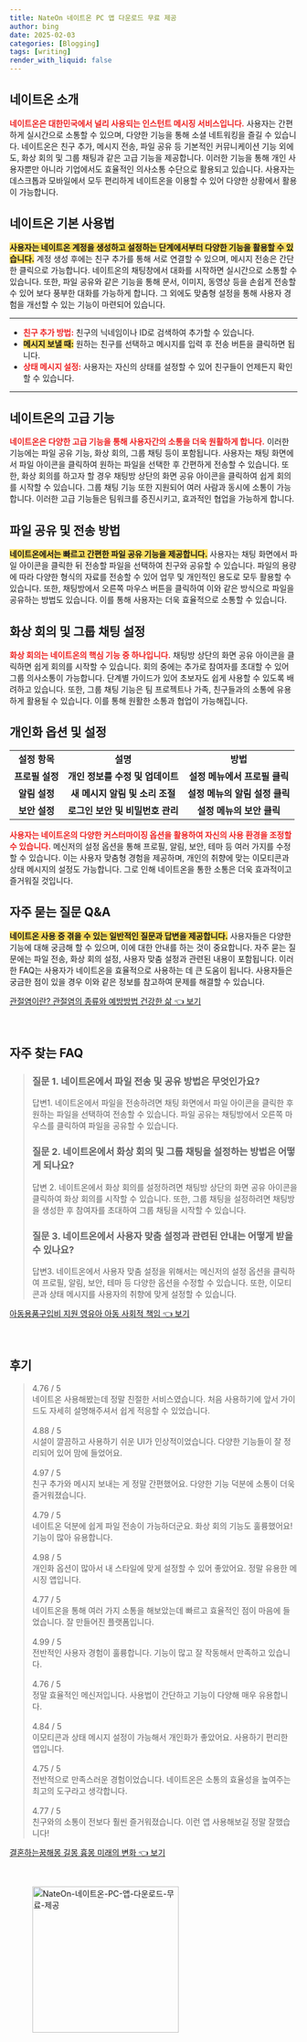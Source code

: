 ```yaml
---
title: NateOn 네이트온 PC 앱 다운로드 무료 제공
author: bing
date: 2025-02-03
categories: [Blogging]
tags: [writing]
render_with_liquid: false
---
```



<h2 id='네이트온_소개'>네이트온 소개</h2>

<p><b><span style="color: #ee2323;">네이트온은 대한민국에서 널리 사용되는 인스턴트 메시징 서비스입니다.</span></b> 사용자는 간편하게 실시간으로 소통할 수 있으며, 다양한 기능을 통해 소셜 네트워킹을 즐길 수 있습니다. 네이트온은 친구 추가, 메시지 전송, 파일 공유 등 기본적인 커뮤니케이션 기능 외에도, 화상 회의 및 그룹 채팅과 같은 고급 기능을 제공합니다. 이러한 기능을 통해 개인 사용자뿐만 아니라 기업에서도 효율적인 의사소통 수단으로 활용되고 있습니다. 사용자는 데스크톱과 모바일에서 모두 편리하게 네이트온을 이용할 수 있어 다양한 상황에서 활용이 가능합니다.</p>

<h2 id='기본_사용법'>네이트온 기본 사용법</h2>

<p><b><span style="background-color: #ffe066;">사용자는 네이트온 계정을 생성하고 설정하는 단계에서부터 다양한 기능을 활용할 수 있습니다.</span></b> 계정 생성 후에는 친구 추가를 통해 서로 연결할 수 있으며, 메시지 전송은 간단한 클릭으로 가능합니다. 네이트온의 채팅창에서 대화를 시작하면 실시간으로 소통할 수 있습니다. 또한, 파일 공유와 같은 기능을 통해 문서, 이미지, 동영상 등을 손쉽게 전송할 수 있어 보다 풍부한 대화를 가능하게 합니다. 그 외에도 맞춤형 설정을 통해 사용자 경험을 개선할 수 있는 기능이 마련되어 있습니다.</p>

<hr />

<ul>
    <li><b><span style="color: #ee2323;">친구 추가 방법:</span></b> 친구의 닉네임이나 ID로 검색하여 추가할 수 있습니다.</li>
    <li><b><span style="background-color: #ffe066;">메시지 보낼 때:</span></b> 원하는 친구를 선택하고 메시지를 입력 후 전송 버튼을 클릭하면 됩니다.</li>
    <li><b><span style="color: #ee2323;">상태 메시지 설정:</span></b> 사용자는 자신의 상태를 설정할 수 있어 친구들이 언제든지 확인할 수 있습니다.</li>
</ul>

<hr />

<h2 id='고급_기능'>네이트온의 고급 기능</h2>

<p><b><span style="color: #ee2323;">네이트온은 다양한 고급 기능을 통해 사용자간의 소통을 더욱 원활하게 합니다.</span></b> 이러한 기능에는 파일 공유 기능, 화상 회의, 그룹 채팅 등이 포함됩니다. 사용자는 채팅 화면에서 파일 아이콘을 클릭하여 원하는 파일을 선택한 후 간편하게 전송할 수 있습니다. 또한, 화상 회의를 하고자 할 경우 채팅방 상단의 화면 공유 아이콘을 클릭하여 쉽게 회의를 시작할 수 있습니다. 그룹 채팅 기능 또한 지원되어 여러 사람과 동시에 소통이 가능합니다. 이러한 고급 기능들은 팀워크를 증진시키고, 효과적인 협업을 가능하게 합니다.</p>

<h2 id='파일_공유'>파일 공유 및 전송 방법</h2>

<p><b><span style="background-color: #ffe066;">네이트온에서는 빠르고 간편한 파일 공유 기능을 제공합니다.</span></b> 사용자는 채팅 화면에서 파일 아이콘을 클릭한 뒤 전송할 파일을 선택하여 친구와 공유할 수 있습니다. 파일의 용량에 따라 다양한 형식의 자료를 전송할 수 있어 업무 및 개인적인 용도로 모두 활용할 수 있습니다. 또한, 채팅방에서 오른쪽 마우스 버튼을 클릭하여 이와 같은 방식으로 파일을 공유하는 방법도 있습니다. 이를 통해 사용자는 더욱 효율적으로 소통할 수 있습니다.</p>

<h2 id='화상회의_설정'>화상 회의 및 그룹 채팅 설정</h2>

<p><b><span style="color: #ee2323;">화상 회의는 네이트온의 핵심 기능 중 하나입니다.</span></b> 채팅방 상단의 화면 공유 아이콘을 클릭하면 쉽게 회의를 시작할 수 있습니다. 회의 중에는 추가로 참여자를 초대할 수 있어 그룹 의사소통이 가능합니다. 단계별 가이드가 있어 초보자도 쉽게 사용할 수 있도록 배려하고 있습니다. 또한, 그룹 채팅 기능은 팀 프로젝트나 가족, 친구들과의 소통에 유용하게 활용될 수 있습니다. 이를 통해 원활한 소통과 협업이 가능해집니다.</p>

<h2 id='사용자_맞춤_설정'>개인화 옵션 및 설정</h2>

<table>
    <tr>
        <td style="text-align: center; height: 17px;"><b>설정 항목</b></td>
        <td style="text-align: center; height: 17px;"><b>설명</b></td>
        <td style="text-align: center; height: 17px;"><b>방법</b></td>
    </tr>
    <tr>
        <td style="text-align: center; height: 17px;"><b>프로필 설정</b></td>
        <td style="text-align: center; height: 17px;"><b>개인 정보를 수정 및 업데이트</b></td>
        <td style="text-align: center; height: 17px;"><b>설정 메뉴에서 프로필 클릭</b></td>
    </tr>
    <tr>
        <td style="text-align: center; height: 17px;"><b>알림 설정</b></td>
        <td style="text-align: center; height: 17px;"><b>새 메시지 알림 및 소리 조절</b></td>
        <td style="text-align: center; height: 17px;"><b>설정 메뉴의 알림 설정 클릭</b></td>
    </tr>
    <tr>
        <td style="text-align: center; height: 17px;"><b>보안 설정</b></td>
        <td style="text-align: center; height: 17px;"><b>로그인 보안 및 비밀번호 관리</b></td>
        <td style="text-align: center; height: 17px;"><b>설정 메뉴의 보안 클릭</b></td>
    </tr>
</table>

<p><b><span style="color: #ee2323;">사용자는 네이트온의 다양한 커스터마이징 옵션을 활용하여 자신의 사용 환경을 조정할 수 있습니다.</span></b> 메신저의 설정 옵션을 통해 프로필, 알림, 보안, 테마 등 여러 가지를 수정할 수 있습니다. 이는 사용자 맞춤형 경험을 제공하며, 개인의 취향에 맞는 이모티콘과 상태 메시지의 설정도 가능합니다. 그로 인해 네이트온을 통한 소통은 더욱 효과적이고 즐거워질 것입니다.</p>

<h2 id='자주_묻는_질문'>자주 묻는 질문 Q&A</h2>

<p><b><span style="background-color: #ffe066;">네이트온 사용 중 겪을 수 있는 일반적인 질문과 답변을 제공합니다.</span></b> 사용자들은 다양한 기능에 대해 궁금해 할 수 있으며, 이에 대한 안내를 하는 것이 중요합니다. 자주 묻는 질문에는 파일 전송, 화상 회의 설정, 사용자 맞춤 설정과 관련된 내용이 포함됩니다. 이러한 FAQ는 사용자가 네이트온을 효율적으로 사용하는 데 큰 도움이 됩니다. 사용자들은 궁금한 점이 있을 경우 이와 같은 정보를 참고하여 문제를 해결할 수 있습니다.</p>


<p><a class="click-button" title="관절염이란? 관절염의 종류와 예방방법 건강한 삶" href="https://aptwhite.github.io/posts/%EA%B4%80%EC%A0%88%EC%97%BC%EC%9D%B4%EB%9E%80-%EA%B4%80%EC%A0%88%EC%97%BC%EC%9D%98-%EC%A2%85%EB%A5%98%EC%99%80-%EC%98%88%EB%B0%A9%EB%B0%A9%EB%B2%95-%EA%B1%B4%EA%B0%95%ED%95%9C-%EC%82%B6/" rel="dofollow">관절염이란? 관절염의 종류와 예방방법 건강한 삶 👈 보기</a></p><br>
<h2 id='자주_찾는_FAQ'>자주 찾는 FAQ</h2>
<div itemscope="" itemtype="https://schema.org/FAQPage"> 
<blockquote> 
<div itemscope="" itemprop="mainEntity" itemtype="https://schema.org/Question"> 
<h3 itemprop="name">질문 1. 네이트온에서 파일 전송 및 공유 방법은 무엇인가요?</h3> 
<div itemscope="" itemprop="acceptedAnswer" itemtype="https://schema.org/Answer"> 
<span itemprop="text"> 
<p>답변1. 네이트온에서 파일을 전송하려면 채팅 화면에서 파일 아이콘을 클릭한 후 원하는 파일을 선택하여 전송할 수 있습니다. 파일 공유는 채팅방에서 오른쪽 마우스를 클릭하여 파일을 공유할 수 있습니다.</p> 
</span> 
</div> 
</div> 

<div itemscope="" itemprop="mainEntity" itemtype="https://schema.org/Question"> 
<h3 itemprop="name">질문 2. 네이트온에서 화상 회의 및 그룹 채팅을 설정하는 방법은 어떻게 되나요?</h3> 
<div itemscope="" itemprop="acceptedAnswer" itemtype="https://schema.org/Answer"> 
<span itemprop="text"> 
<p>답변 2. 네이트온에서 화상 회의를 설정하려면 채팅방 상단의 화면 공유 아이콘을 클릭하여 화상 회의를 시작할 수 있습니다. 또한, 그룹 채팅을 설정하려면 채팅방을 생성한 후 참여자를 초대하여 그룹 채팅을 시작할 수 있습니다.</p> 
</span> 
</div> 
</div> 

<div itemscope="" itemprop="mainEntity" itemtype="https://schema.org/Question"> 
<h3 itemprop="name">질문 3. 네이트온에서 사용자 맞춤 설정과 관련된 안내는 어떻게 받을 수 있나요?</h3> 
<div itemscope="" itemprop="acceptedAnswer" itemtype="https://schema.org/Answer"> 
<span itemprop="text"> 
<p>답변3. 네이트온에서 사용자 맞춤 설정을 위해서는 메신저의 설정 옵션을 클릭하여 프로필, 알림, 보안, 테마 등 다양한 옵션을 수정할 수 있습니다. 또한, 이모티콘과 상태 메시지를 사용자의 취향에 맞게 설정할 수 있습니다.</p> 
</span> 
</div> 
</div> 

</blockquote> 
</div>
<p><a class="click-button" title="아동용품구입비 지원 영유아 아동 사회적 책임" href="https://aptwhite.github.io/posts/%EC%95%84%EB%8F%99%EC%9A%A9%ED%92%88%EA%B5%AC%EC%9E%85%EB%B9%84-%EC%A7%80%EC%9B%90-%EC%98%81%EC%9C%A0%EC%95%84-%EC%95%84%EB%8F%99-%EC%82%AC%ED%9A%8C%EC%A0%81-%EC%B1%85%EC%9E%84/" rel="dofollow">아동용품구입비 지원 영유아 아동 사회적 책임 👈 보기</a></p><br>
<h2 id='후기'>후기</h2>
<div itemscope itemtype="https://schema.org/Product">
  <blockquote>
  <div itemprop="review" itemscope itemtype="https://schema.org/Review">
      <div itemprop="reviewRating" itemscope itemtype="https://schema.org/Rating"> <span itemprop="ratingValue">4.76</span> / <span itemprop="bestRating">5</span> </div>
      <span itemprop="reviewBody">네이트온 사용해봤는데 정말 친절한 서비스였습니다. 처음 사용하기에 앞서 가이드도 자세히 설명해주셔서 쉽게 적응할 수 있었습니다.</span>
  </div>
  <br>
  <div itemprop="review" itemscope itemtype="https://schema.org/Review">
      <div itemprop="reviewRating" itemscope itemtype="https://schema.org/Rating"> <span itemprop="ratingValue">4.88</span> / <span itemprop="bestRating">5</span> </div>
      <span itemprop="reviewBody">시설이 깔끔하고 사용하기 쉬운 UI가 인상적이었습니다. 다양한 기능들이 잘 정리되어 있어 맘에 들었어요.</span>
  </div>
  <br>
  <div itemprop="review" itemscope itemtype="https://schema.org/Review">
      <div itemprop="reviewRating" itemscope itemtype="https://schema.org/Rating"> <span itemprop="ratingValue">4.97</span> / <span itemprop="bestRating">5</span> </div>
      <span itemprop="reviewBody">친구 추가와 메시지 보내는 게 정말 간편했어요. 다양한 기능 덕분에 소통이 더욱 즐거워졌습니다.</span>
  </div>
  <br>
  <div itemprop="review" itemscope itemtype="https://schema.org/Review">
      <div itemprop="reviewRating" itemscope itemtype="https://schema.org/Rating"> <span itemprop="ratingValue">4.79</span> / <span itemprop="bestRating">5</span> </div>
      <span itemprop="reviewBody">네이트온 덕분에 쉽게 파일 전송이 가능하더군요. 화상 회의 기능도 훌륭했어요! 기능이 많아 유용합니다.</span>
  </div>
  <br>
  <div itemprop="review" itemscope itemtype="https://schema.org/Review">
      <div itemprop="reviewRating" itemscope itemtype="https://schema.org/Rating"> <span itemprop="ratingValue">4.98</span> / <span itemprop="bestRating">5</span> </div>
      <span itemprop="reviewBody">개인화 옵션이 많아서 내 스타일에 맞게 설정할 수 있어 좋았어요. 정말 유용한 메시징 앱입니다.</span>
  </div>
  <br>
  <div itemprop="review" itemscope itemtype="https://schema.org/Review">
      <div itemprop="reviewRating" itemscope itemtype="https://schema.org/Rating"> <span itemprop="ratingValue">4.77</span> / <span itemprop="bestRating">5</span> </div>
      <span itemprop="reviewBody">네이트온을 통해 여러 가지 소통을 해보았는데 빠르고 효율적인 점이 마음에 들었습니다. 잘 만들어진 플랫폼입니다.</span>
  </div>
  <br>
  <div itemprop="review" itemscope itemtype="https://schema.org/Review">
      <div itemprop="reviewRating" itemscope itemtype="https://schema.org/Rating"> <span itemprop="ratingValue">4.99</span> / <span itemprop="bestRating">5</span> </div>
      <span itemprop="reviewBody">전반적인 사용자 경험이 훌륭합니다. 기능이 많고 잘 작동해서 만족하고 있습니다.</span>
  </div>
  <br>
  <div itemprop="review" itemscope itemtype="https://schema.org/Review">
      <div itemprop="reviewRating" itemscope itemtype="https://schema.org/Rating"> <span itemprop="ratingValue">4.76</span> / <span itemprop="bestRating">5</span> </div>
      <span itemprop="reviewBody">정말 효율적인 메신저입니다. 사용법이 간단하고 기능이 다양해 매우 유용합니다.</span>
  </div>
  <br>
  <div itemprop="review" itemscope itemtype="https://schema.org/Review">
      <div itemprop="reviewRating" itemscope itemtype="https://schema.org/Rating"> <span itemprop="ratingValue">4.84</span> / <span itemprop="bestRating">5</span> </div>
      <span itemprop="reviewBody">이모티콘과 상태 메시지 설정이 가능해서 개인화가 좋았어요. 사용하기 편리한 앱입니다.</span>
  </div>
  <br>
  <div itemprop="review" itemscope itemtype="https://schema.org/Review">
      <div itemprop="reviewRating" itemscope itemtype="https://schema.org/Rating"> <span itemprop="ratingValue">4.75</span> / <span itemprop="bestRating">5</span> </div>
      <span itemprop="reviewBody">전반적으로 만족스러운 경험이었습니다. 네이트온은 소통의 효율성을 높여주는 최고의 도구라고 생각합니다.</span>
  </div>
  <br>
  <div itemprop="review" itemscope itemtype="https://schema.org/Review">
      <div itemprop="reviewRating" itemscope itemtype="https://schema.org/Rating"> <span itemprop="ratingValue">4.77</span> / <span itemprop="bestRating">5</span> </div>
      <span itemprop="reviewBody">친구와의 소통이 전보다 훨씬 즐거워졌습니다. 이런 앱 사용해보길 정말 잘했습니다!</span>
  </div>
  </blockquote>
</div>
<p><a class="click-button" title="결혼하는꿈해몽 길몽 흉몽 미래의 변화" href="https://aptwhite.github.io/posts/%EA%B2%B0%ED%98%BC%ED%95%98%EB%8A%94%EA%BF%88%ED%95%B4%EB%AA%BD-%EA%B8%B8%EB%AA%BD-%ED%9D%89%EB%AA%BD-%EB%AF%B8%EB%9E%98%EC%9D%98-%EB%B3%80%ED%99%94/" rel="dofollow">결혼하는꿈해몽 길몽 흉몽 미래의 변화 👈 보기</a></p><br>
<figure class="image"><img src="https://aptwhite.github.io/assets/img/thumbnail/NateOn-네이트온-PC-앱-다운로드-무료-제공.webp" alt="NateOn-네이트온-PC-앱-다운로드-무료-제공" width="256" height="256"></figure>